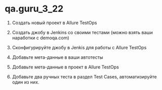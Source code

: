 # qa.guru_3_22

1. Создать новый проект в Allure TestOps

2. Создать джобу в Jenkins со своими тестами (можно взять ваши наработки с demoqa.com)

3. Сконфигурируйте джобу в Jenkis для работы c Allure TestOps

4. Добавьте мета-данные в ваши автотесты

5. Добавьте мета-данные в проект в Allure TestOps

6. Добавьте два ручных теста в раздел Test Cases, автоматизируйте один из них.
